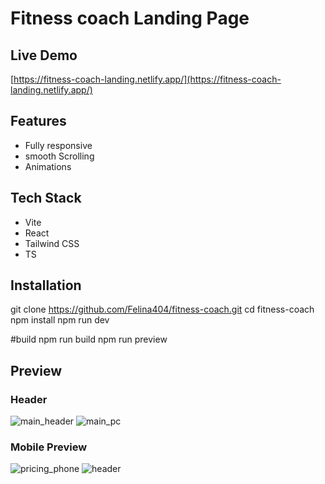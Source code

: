 # Fitness coach Landing Page

## Live Demo
[https://fitness-coach-landing.netlify.app/](https://fitness-coach-landing.netlify.app/)

## Features
- Fully responsive
- smooth Scrolling
- Animations

## Tech Stack
- Vite
- React
- Tailwind CSS
- TS

## Installation
git clone https://github.com/Felina404/fitness-coach.git 
cd fitness-coach
npm install
npm run dev

#build
npm run build
npm run preview

## Preview
### Header
![main_header](https://github.com/user-attachments/assets/efcd4b49-d4b0-4609-8369-5fab7d10fa3e)
![main_pc](https://github.com/user-attachments/assets/cf847fda-c116-4dc9-aabf-4fb830e0a5f2)

### Mobile Preview
![pricing_phone](https://github.com/user-attachments/assets/132eaf07-19e1-41bf-a9ed-8602b728c4e3)
![header](https://github.com/user-attachments/assets/ed6b3720-4f75-40d3-9b1b-0f3e145f8596)






  
